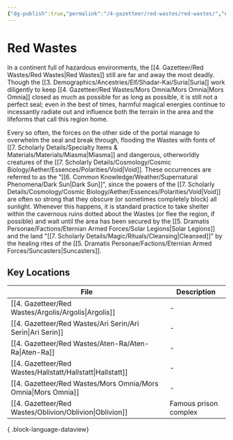 ```yaml
---
{"dg-publish":true,"permalink":"/4-gazetteer/red-wastes/red-wastes/","noteIcon":""}
---
```


# Red Wastes

In a continent full of hazardous environments, the [[4. Gazetteer/Red Wastes/Red Wastes\|Red Wastes]] still are far and away the most deadly. Though the [[3. Demographics/Ancestries/Elf/Shadar-Kai/Suria\|Suria]] work diligently to keep [[4. Gazetteer/Red Wastes/Mors Omnia/Mors Omnia\|Mors Omnia]] closed as much as possible for as long as possible, it is still not a perfect seal; even in the best of times, harmful magical energies continue to incessantly radiate out and influence both the terrain in the area and the lifeforms that call this region home. 

Every so often, the forces on the other side of the portal manage to overwhelm the seal and break through, flooding the Wastes with fonts of [[7. Scholarly Details/Specialty Items & Materials/Materials/Miasma\|Miasma]] and dangerous, otherworldly creatures of the [[7. Scholarly Details/Cosmology/Cosmic Biology/Aether/Essences/Polarities/Void\|Void]]. These occurrences are referred to as the "[[6. Common Knowledge/Weather/Supernatural Phenomena/Dark Sun\|Dark Sun]]", since the powers of the [[7. Scholarly Details/Cosmology/Cosmic Biology/Aether/Essences/Polarities/Void\|Void]] are often so strong that they obscure (or sometimes completely block) all sunlight. Whenever this happens, it is standard practice to take shelter within the cavernous ruins dotted about the Wastes (or flee the region, if possible) and wait until the area has been secured by the [[5. Dramatis Personae/Factions/Eternian Armed Forces/Solar Legions\|Solar Legions]] and the land "[[7. Scholarly Details/Magic/Rituals/Cleansing\|Cleansed]]" by the healing rites of the [[5. Dramatis Personae/Factions/Eternian Armed Forces/Suncasters\|Suncasters]].

## Key Locations 

| File                                                             | Description           |
| ---------------------------------------------------------------- | --------------------- |
| [[4. Gazetteer/Red Wastes/Argolis/Argolis\|Argolis]]          | \-                    |
| [[4. Gazetteer/Red Wastes/Ari Serin/Ari Serin\|Ari Serin]]    | \-                    |
| [[4. Gazetteer/Red Wastes/Aten-Ra/Aten-Ra\|Aten-Ra]]          | \-                    |
| [[4. Gazetteer/Red Wastes/Hallstatt/Hallstatt\|Hallstatt]]    | \-                    |
| [[4. Gazetteer/Red Wastes/Mors Omnia/Mors Omnia\|Mors Omnia]] | \-                    |
| [[4. Gazetteer/Red Wastes/Oblivion/Oblivion\|Oblivion]]       | Famous prison complex |

{ .block-language-dataview}